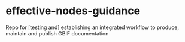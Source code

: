 # effective-nodes-guidance
Repo for [testing and] establishing an integrated workflow to produce, maintain and publish GBIF documentation
